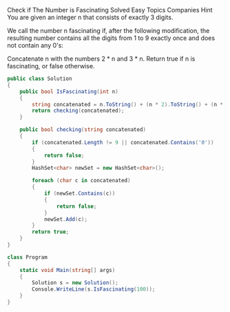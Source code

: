 
Check if The Number is Fascinating
Solved
Easy
Topics
Companies
Hint
You are given an integer n that consists of exactly 3 digits.

We call the number n fascinating if, after the following modification, the resulting number contains all the digits from 1 to 9 exactly once and does not contain any 0's:

Concatenate n with the numbers 2 * n and 3 * n.
Return true if n is fascinating, or false otherwise.

```csharp
public class Solution
{
    public bool IsFascinating(int n)
    {
        string concatenated = n.ToString() + (n * 2).ToString() + (n * 3).ToString();
        return checking(concatenated);
    }

    public bool checking(string concatenated)
    {
        if (concatenated.Length != 9 || concatenated.Contains('0'))
        {
            return false;
        }
        HashSet<char> newSet = new HashSet<char>();

        foreach (char c in concatenated)
        {
            if (newSet.Contains(c))
            {
                return false;
            }
            newSet.Add(c);
        }
        return true;
    }
}

class Program
{
    static void Main(string[] args)
    {
        Solution s = new Solution();
        Console.WriteLine(s.IsFascinating(100));
    }
}
